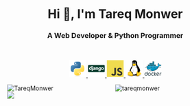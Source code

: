 <h1 align="center">Hi 👋, I'm Tareq Monwer</h1>
<h3 align="center">A Web Developer & Python Programmer</h3>
<br>

<p align="center">
<a href="https://www.python.org" target="_blank"> <img src="https://raw.githubusercontent.com/devicons/devicon/master/icons/python/python-original.svg" alt="python" width="40" height="40"/> </a>
<a href="https://www.djangoproject.com/" target="_blank"> <img src="https://raw.githubusercontent.com/devicons/devicon/master/icons/django/django-original.svg" alt="django" width="40" height="40"/> </a>
<a href="https://developer.mozilla.org/en-US/docs/Web/JavaScript" target="_blank"> <img src="https://raw.githubusercontent.com/devicons/devicon/master/icons/javascript/javascript-original.svg" alt="javascript" width="40" height="40"/> </a>
<a href="https://www.linux.org/" target="_blank"> <img src="https://raw.githubusercontent.com/devicons/devicon/master/icons/linux/linux-original.svg" alt="linux" width="40" height="40"/> </a>
<a href="https://www.docker.com/" target="_blank"> <img src="https://raw.githubusercontent.com/devicons/devicon/master/icons/docker/docker-original-wordmark.svg" alt="docker" width="40" height="40"/> </a>
</p>

<div style="display: flex;">
    <img style="width: 50%;" align="center" src="https://github-readme-stats.vercel.app/api?username=TareqMonwer&show_icons=true&count_private=true" alt="TareqMonwer" />
    <img style="width: 50%;" align="center" src="https://github-readme-streak-stats.herokuapp.com/?user=tareqmonwer" alt="tareqmonwer" />
</div>

<a href="https://github.com/antonkomarev/github-profile-views-counter">
    <img src="https://komarev.com/ghpvc/?username=tareqmonwer">
</a>


